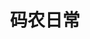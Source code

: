 ---
title: 码农日常
description: 程序员的工作生活与奇闻趣事
style:
    background: "#264653"
    color: "#e9c46a"
--- 